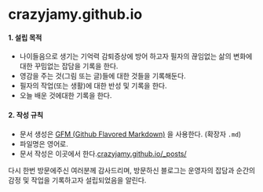 # crazyjamy.github.io


#### 1. 설립 목적

+ 나이들음으로 생기는 기억력 감퇴증상에 방어 하고자 필자의 끊임없는 삶의 변화에 대한 꾸밈없는 잡담을 기록을 한다. 
+ 영감을 주는 것(그림 또는 글)들에 대한 것들을 기록해둔다. 
+ 필자의 작업(또는 생활)에 대한 반성 및 기록을 한다.
+ 오늘 배운 것에대한 기록을 한다.

#### 2. 작성 규칙
+ 문서 생성은 [GFM (Github Flavored Markdown)](https://help.github.com/articles/github-flavored-markdown/) 을 사용한다. (확장자 `.md`)
+ 파일명은 영어로.
+ 문서 작성은 이곳에서 한다.[crazyjamy.github.io/_posts/](crazyjamy.github.io/_posts/)


다시 한번 방문에주신 여러분께 감사드리며, 
방문하신 블로그는 운영자의 잡담과 순간의 감정 및 작업을 기록하고자 설립되었음을 알린다.
